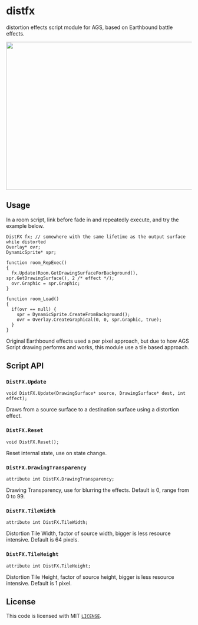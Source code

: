 # distfx
distortion effects script module for AGS, based on Earthbound battle effects.

<a href="https://ericoporto.github.io/distfx/">
<img src="https://user-images.githubusercontent.com/2244442/199853408-98184522-5c9c-4426-ad4f-34b698cc86ab.gif" width="640" height="400" style="image-rendering:pixelated;image-rendering:pixelated;">
</a>

## Usage

In a room script, link before fade in and repeatedly execute, and try the example below.

```AGS Script
DistFX fx; // somewhere with the same lifetime as the output surface while distorted
Overlay* ovr;
DynamicSprite* spr;

function room_RepExec()
{
  fx.Update(Room.GetDrawingSurfaceForBackground(), spr.GetDrawingSurface(), 2 /* effect */);
  ovr.Graphic = spr.Graphic;
}

function room_Load()
{
  if(ovr == null) {
    spr = DynamicSprite.CreateFromBackground();
    ovr = Overlay.CreateGraphical(0, 0, spr.Graphic, true);
  }
}
```

Original Earthbound effects used a per pixel approach, but due to how AGS Script drawing performs and works, this module use a tile based approach.

## Script API

### `DistFX.Update`

```AGS Script
void DistFX.Update(DrawingSurface* source, DrawingSurface* dest, int effect);
```

Draws from a source surface to a destination surface using a distortion effect.
  

### `DistFX.Reset`

```AGS Script
void DistFX.Reset();
```

Reset internal state, use on state change.


### `DistFX.DrawingTransparency`

```AGS Script
attribute int DistFX.DrawingTransparency;
```

Drawing Transparency, use for blurring the effects. Default is 0, range from 0 to 99.


### `DistFX.TileWidth`
  
```AGS Script
attribute int DistFX.TileWidth;
```

Distortion Tile Width, factor of source width, bigger is less resource intensive. Default is 64 pixels.


### `DistFX.TileHeight`

```AGS Script
attribute int DistFX.TileHeight;
```

Distortion Tile Height, factor of source height, bigger is less resource intensive. Default is 1 pixel.


## License

This code is licensed with MIT [`LICENSE`](LICENSE).

